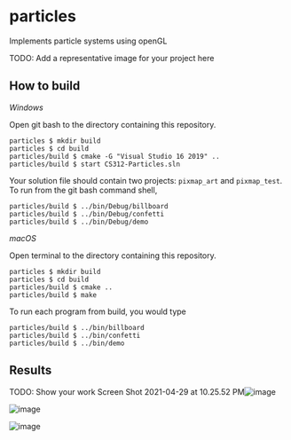 # particles

Implements particle systems using openGL

TODO: Add a representative image for your project here

## How to build

*Windows*

Open git bash to the directory containing this repository.

```
particles $ mkdir build
particles $ cd build
particles/build $ cmake -G "Visual Studio 16 2019" ..
particles/build $ start CS312-Particles.sln
```

Your solution file should contain two projects: `pixmap_art` and `pixmap_test`.
To run from the git bash command shell, 

```
particles/build $ ../bin/Debug/billboard
particles/build $ ../bin/Debug/confetti
particles/build $ ../bin/Debug/demo
```

*macOS*

Open terminal to the directory containing this repository.

```
particles $ mkdir build
particles $ cd build
particles/build $ cmake ..
particles/build $ make
```

To run each program from build, you would type

```
particles/build $ ../bin/billboard
particles/build $ ../bin/confetti
particles/build $ ../bin/demo
```

## Results

TODO: Show your work
Screen Shot 2021-04-29 at 10.25.52 PM![image](https://user-images.githubusercontent.com/55757317/116641687-3d354d00-a93b-11eb-99cd-1b82e4d17be4.png)

![image](https://user-images.githubusercontent.com/55757317/116641813-7b327100-a93b-11eb-8db8-d86695959117.png)

![image](https://user-images.githubusercontent.com/55757317/116642282-76ba8800-a93c-11eb-8798-09adb3b00708.png)


